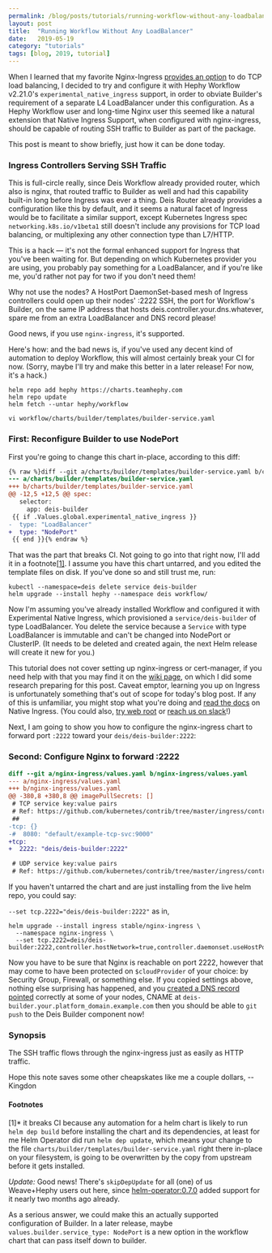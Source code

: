 ```yaml
---
permalink: /blog/posts/tutorials/running-workflow-without-any-loadbalancer.html
layout: post
title:  "Running Workflow Without Any LoadBalancer"
date:   2019-05-19
category: "tutorials"
tags: [blog, 2019, tutorial]
---
```


When I learned that my favorite Nginx-Ingress [provides an option][] to do TCP load balancing, I decided to try and configure it with Hephy Workflow v2.21.0's `experimental_native_ingress` support, in order to obviate Builder's requirement of a separate L4 LoadBalancer under this configuration. As a Hephy Workflow user and long-time Nginx user this seemed like a natural extension that Native Ingress Support, when configured with nginx-ingress, should be capable of routing SSH traffic to Builder as part of the package.

This post is meant to show briefly, just how it can be done today.

### Ingress Controllers Serving SSH Traffic

This is full-circle really, since Deis Workflow already provided router, which
also is nginx, that routed traffic to Builder as well and had this capability
built-in long before Ingress was ever a thing. Deis Router already provides a
configuration like this by default, and it seems a natural facet of Ingress
would be to facilitate a similar support, except Kubernetes Ingress spec
`networking.k8s.io/v1beta1` still doesn't include any provisions for TCP load
balancing, or multiplexing any other connection type than L7/HTTP.

This is a hack — it's not the formal enhanced support for Ingress that you've
been waiting for. But depending on which Kubernetes provider you are using, you
probably pay something for a LoadBalancer, and if you're like me, you'd rather
not pay for two if you don't need them!

Why not use the nodes?  A HostPort DaemonSet-based mesh of Ingress controllers
could open up their nodes' :2222 SSH, the port for Workflow's Builder, on the
same IP address that hosts deis.controller.your.dns.whatever, spare me from an
extra LoadBalancer and DNS record please!

Good news, if you use `nginx-ingress`, it's supported.

Here's how: and the bad news is, if you've used any decent kind of automation
to deploy Workflow, this will almost certainly break your CI for now. (Sorry,
maybe I'll try and make this better in a later release! For now, it's a hack.)

```shell
helm repo add hephy https://charts.teamhephy.com
helm repo update
helm fetch --untar hephy/workflow

vi workflow/charts/builder/templates/builder-service.yaml
```

### First: Reconfigure Builder to use NodePort

First you're going to change this chart in-place, according to this diff:
```diff
{% raw %}diff --git a/charts/builder/templates/builder-service.yaml b/charts/builder/templates/builder-service.yaml
--- a/charts/builder/templates/builder-service.yaml
+++ b/charts/builder/templates/builder-service.yaml
@@ -12,5 +12,5 @@ spec:
   selector:
     app: deis-builder
 {{ if .Values.global.experimental_native_ingress }}
-  type: "LoadBalancer"
+  type: "NodePort"
 {{ end }}{% endraw %}
```

That was the part that breaks CI. Not going to go into that right now, I'll add
it in a footnote[[1]](#footnotes). I assume you have this chart untarred, and you
edited the template files on disk. If you've done so and still trust me, run:

```
kubectl --namespace=deis delete service deis-builder
helm upgrade --install hephy --namespace deis workflow/
```

Now I'm assuming you've already installed Workflow and configured it with
Experimental Native Ingress, which provisioned a `service/deis-builder` of type
LoadBalancer. You delete the service because a `Service` with type LoadBalancer
is immutable and can't be changed into NodePort or ClusterIP. (It needs to be
deleted and created again, the next Helm release will create it new for you.)

This tutorial does not cover setting up nginx-ingress or cert-manager, if you
need help with that you may find it on the [wiki page][], on which I did some
research preparing for this post. Caveat emptor, learning you up on Ingress is
unfortunately something that's out of scope for today's blog post. If any of
this is unfamiliar, you might stop what you're doing and [read the docs][] on
Native Ingress. (You could also, [try web root][] or [reach us on slack][]!)

Next, I am going to show you how to configure the nginx-ingress chart to
forward port `:2222` toward your `deis/deis-builder:2222`:

### Second: Configure Nginx to forward :2222

```diff
diff --git a/nginx-ingress/values.yaml b/nginx-ingress/values.yaml
--- a/nginx-ingress/values.yaml
+++ b/nginx-ingress/values.yaml
@@ -380,8 +380,8 @@ imagePullSecrets: []
 # TCP service key:value pairs
 # Ref: https://github.com/kubernetes/contrib/tree/master/ingress/controllers/nginx/examples/tcp
 ##
-tcp: {}
-#  8080: "default/example-tcp-svc:9000"
+tcp:
+  2222: "deis/deis-builder:2222"

 # UDP service key:value pairs
 # Ref: https://github.com/kubernetes/contrib/tree/master/ingress/controllers/nginx/examples/udp
```

If you haven't untarred the chart and are just installing from the live helm
repo, you could say:

`--set tcp.2222="deis/deis-builder:2222"` as in,

```shell
helm upgrade --install ingress stable/nginx-ingress \
  --namespace nginx-ingress \
  --set tcp.2222=deis/deis-builder:2222,controller.hostNetwork=true,controller.daemonset.useHostPort=true,controller.kind=DaemonSet,controller.service.type=NodePort
```

Now you have to be sure that Nginx is reachable on port 2222, however that may
come to have been protected on `$cloudProvider` of your choice: by Security
Group, Firewall, or something else. If you copied settings above, nothing else
surprising has happened, and you [created a DNS record pointed][] correctly at
some of your nodes, CNAME at `deis-builder.your.platform_domain.example.com`
then you should be able to `git push` to the Deis Builder component now!

### Synopsis

The SSH traffic flows through the nginx-ingress just as easily as HTTP traffic.

Hope this note saves some other cheapskates like me a couple dollars, --Kingdon

#### Footnotes

[1]* it breaks CI because any automation for a helm chart is likely to run
`helm dep build` before installing the chart and its dependencies, at least for
me Helm Operator did run `helm dep update`, which means your change to the file
`charts/builder/templates/builder-service.yaml` right there in-place on your
filesystem, is going to be overwritten by the copy from upstream before it gets
installed.

*Update:* Good news! There's `skipDepUpdate` for all (one) of us Weave+Hephy
users out here, since [helm-operator:0.7.0][] added support for it nearly two
months ago already.

As a serious answer, we could make this an actually supported configuration of
Builder. In a later release, maybe `values.builder.service_type: NodePort` is a
new option in the workflow chart that can pass itself down to builder.

[wiki page]: https://wiki.hephy.pro/books/deishephy-workflow-pad/page/deploying-workflow-with-the-helm-operator
[provides an option]: https://github.com/kubernetes/contrib/tree/master/ingress/controllers/nginx/examples/tcp
[read the docs]: https://teamhephy.info/docs/installing-workflow/experimental-native-ingress/
[try web root]: https://web.teamhephy.com
[reach us on slack]: https://slack.teamhephy.com
[helm-operator:0.7.0]: https://github.com/weaveworks/flux/releases/tag/helm-0.7.0
[created a DNS record pointed]: https://docs.teamhephy.com/managing-workflow/configuring-dns/#with-a-load-balancer
